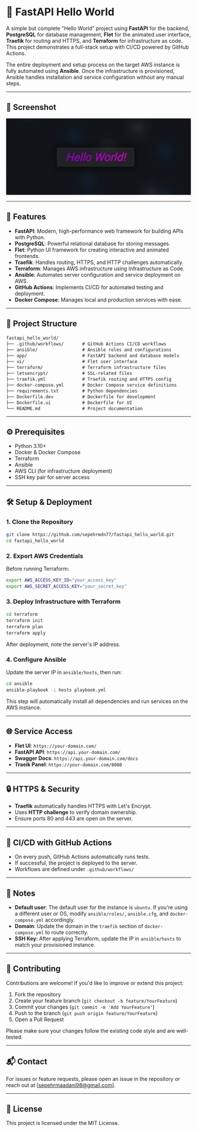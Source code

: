 # 🚀 FastAPI Hello World

A simple but complete "Hello World" project using **FastAPI** for the backend, **PostgreSQL** for database management, **Flet** for the animated user interface, **Traefik** for routing and HTTPS, and **Terraform** for infrastructure as code. This project demonstrates a full-stack setup with CI/CD powered by GitHub Actions.

The entire deployment and setup process on the target AWS instance is fully automated using **Ansible**. Once the infrastructure is provisioned, Ansible handles installation and service configuration without any manual steps.

---

## 📸 Screenshot
![App screen](./ui/hello_world/src/assets/app_test.png)

---

## 🧹 Features

* **FastAPI**: Modern, high-performance web framework for building APIs with Python.
* **PostgreSQL**: Powerful relational database for storing messages.
* **Flet**: Python UI framework for creating interactive and animated frontends.
* **Traefik**: Handles routing, HTTPS, and HTTP challenges automatically.
* **Terraform**: Manages AWS infrastructure using Infrastructure as Code.
* **Ansible**: Automates server configuration and service deployment on AWS.
* **GitHub Actions**: Implements CI/CD for automated testing and deployment.
* **Docker Compose**: Manages local and production services with ease.

---

## 📁 Project Structure

```
fastapi_hello_world/
├── .github/workflows/       # GitHub Actions CI/CD workflows
├── ansible/                 # Ansible roles and configurations
├── app/                     # FastAPI backend and database models
├── ui/                      # Flet user interface
├── terraform/               # Terraform infrastructure files
├── letsencrypt/             # SSL-related files
├── traefik.yml              # Traefik routing and HTTPS config
├── docker-compose.yml       # Docker Compose service definitions
├── requirements.txt         # Python dependencies
├── Dockerfile.dev           # Dockerfile for development
├── Dockerfile.ui            # Dockerfile for UI
└── README.md                # Project documentation
```

---

## ⚙️ Prerequisites

* Python 3.10+
* Docker & Docker Compose
* Terraform
* Ansible
* AWS CLI (for infrastructure deployment)
* SSH key pair for server access

---

## 🛠️ Setup & Deployment

### 1. Clone the Repository

```bash
git clone https://github.com/sepehrmdn77/fastapi_hello_world.git
cd fastapi_hello_world
```

### 2. Export AWS Credentials

Before running Terraform:

```bash
export AWS_ACCESS_KEY_ID="your_access_key"
export AWS_SECRET_ACCESS_KEY="your_secret_key"
```

### 3. Deploy Infrastructure with Terraform

```bash
cd terraform
terraform init
terraform plan
terraform apply
```

After deployment, note the server's IP address.

### 4. Configure Ansible

Update the server IP in `ansible/hosts`, then run:

```bash
cd ansible
ansible-playbook -i hosts playbook.yml
```

This step will automatically install all dependencies and run services on the AWS instance.

---

## 🌐 Service Access

* **Flet UI**: `https://your-domain.com/`
* **FastAPI API**: `https://api.your-domain.com/`
* **Swagger Docs**: `https://api.your-domain.com/docs`
* **Traeik Panel**: `https://your-domain.com/8080`


---

## 🔒 HTTPS & Security

* **Traefik** automatically handles HTTPS with Let's Encrypt.
* Uses **HTTP challenge** to verify domain ownership.
* Ensure ports 80 and 443 are open on the server.

---

## 🚀 CI/CD with GitHub Actions

* On every push, GitHub Actions automatically runs tests.
* If successful, the project is deployed to the server.
* Workflows are defined under `.github/workflows/`

---

## 📅 Notes

* **Default user**: The default user for the instance is `ubuntu`. If you're using a different user or OS, modify `ansible/roles/`, `ansible.cfg`, and `docker-compose.yml` accordingly.
* **Domain**: Update the domain in the `traefik` section of `docker-compose.yml` to route correctly.
* **SSH Key**: After applying Terraform, update the IP in `ansible/hosts` to match your provisioned instance.

---

## 🤝 Contributing

Contributions are welcome! If you'd like to improve or extend this project:

1. Fork the repository
2. Create your feature branch (`git checkout -b feature/YourFeature`)
3. Commit your changes (`git commit -m 'Add YourFeature'`)
4. Push to the branch (`git push origin feature/YourFeature`)
5. Open a Pull Request

Please make sure your changes follow the existing code style and are well-tested.

---

## 📬 Contact
For issues or feature requests, please open an issue in the repository or reach out at [sepehrmaadani98@gmail.com].

---

## 📄 License

This project is licensed under the MIT License.
